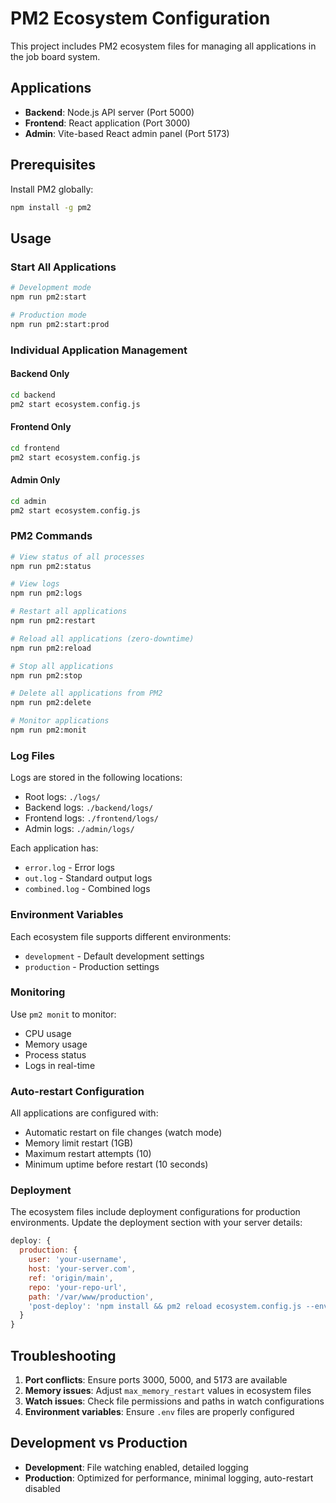 # PM2 Ecosystem Configuration

This project includes PM2 ecosystem files for managing all applications in the job board system.

## Applications

- **Backend**: Node.js API server (Port 5000)
- **Frontend**: React application (Port 3000)  
- **Admin**: Vite-based React admin panel (Port 5173)

## Prerequisites

Install PM2 globally:
```bash
npm install -g pm2
```

## Usage

### Start All Applications
```bash
# Development mode
npm run pm2:start

# Production mode
npm run pm2:start:prod
```

### Individual Application Management

#### Backend Only
```bash
cd backend
pm2 start ecosystem.config.js
```

#### Frontend Only
```bash
cd frontend
pm2 start ecosystem.config.js
```

#### Admin Only
```bash
cd admin
pm2 start ecosystem.config.js
```

### PM2 Commands

```bash
# View status of all processes
npm run pm2:status

# View logs
npm run pm2:logs

# Restart all applications
npm run pm2:restart

# Reload all applications (zero-downtime)
npm run pm2:reload

# Stop all applications
npm run pm2:stop

# Delete all applications from PM2
npm run pm2:delete

# Monitor applications
npm run pm2:monit
```

### Log Files

Logs are stored in the following locations:
- Root logs: `./logs/`
- Backend logs: `./backend/logs/`
- Frontend logs: `./frontend/logs/`
- Admin logs: `./admin/logs/`

Each application has:
- `error.log` - Error logs
- `out.log` - Standard output logs
- `combined.log` - Combined logs

### Environment Variables

Each ecosystem file supports different environments:
- `development` - Default development settings
- `production` - Production settings

### Monitoring

Use `pm2 monit` to monitor:
- CPU usage
- Memory usage
- Process status
- Logs in real-time

### Auto-restart Configuration

All applications are configured with:
- Automatic restart on file changes (watch mode)
- Memory limit restart (1GB)
- Maximum restart attempts (10)
- Minimum uptime before restart (10 seconds)

### Deployment

The ecosystem files include deployment configurations for production environments. Update the deployment section with your server details:

```javascript
deploy: {
  production: {
    user: 'your-username',
    host: 'your-server.com',
    ref: 'origin/main',
    repo: 'your-repo-url',
    path: '/var/www/production',
    'post-deploy': 'npm install && pm2 reload ecosystem.config.js --env production'
  }
}
```

## Troubleshooting

1. **Port conflicts**: Ensure ports 3000, 5000, and 5173 are available
2. **Memory issues**: Adjust `max_memory_restart` values in ecosystem files
3. **Watch issues**: Check file permissions and paths in watch configurations
4. **Environment variables**: Ensure `.env` files are properly configured

## Development vs Production

- **Development**: File watching enabled, detailed logging
- **Production**: Optimized for performance, minimal logging, auto-restart disabled
